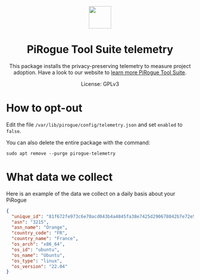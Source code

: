 <div align="center">
<img width="60px" src="https://pts-project.org/android-chrome-512x512.png">
<h1>PiRogue Tool Suite telemetry</h1>
<p>
This package installs the privacy-preserving telemetry to measure project adoption. Have a look to our website to <a href="https://pts-project.org/" alt="Learn more about PTS">learn more PiRogue Tool Suite</a>.
</p>
<p>
License: GPLv3
</p>
</div>

# How to opt-out
Edit the file `/var/lib/pirogue/config/telemetry.json` and set `enabled` to `false`.

You can also delete the entire package with the command:
```
sudo apt remove --purge pirogue-telemetry
```

# What data we collect
Here is an example of the data we collect on a daily basis about your PiRogue
```json 
{
  "unique_id": "81f672fe973c6e70acd043b4a4845fa38e7425d290678042b7e72e53661a9347",
  "asn": "3215",
  "asn_name": "Orange",
  "country_code": "FR",
  "country_name": "France",
  "os_arch": "x86_64",
  "os_id": "ubuntu",
  "os_name": "Ubuntu",
  "os_type": "linux",
  "os_version": "22.04"
}
```